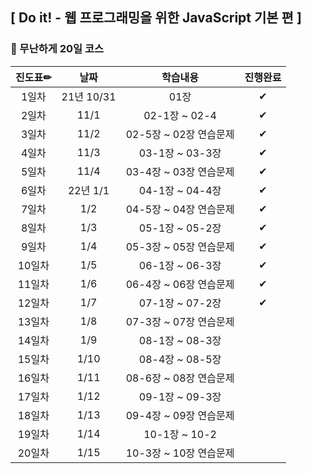 ## [ Do it! - 웹 프로그래밍을 위한 JavaScript 기본 편 ]

### 🐾 무난하게 20일 코스

|진도표✏|날짜|학습내용|진행완료|
|:-----:|:--:|:------:|:-----:|
| 1일차 | 21년 10/31 | 01장 |✔|
| 2일차 |11/1|02-1장 ~ 02-4|✔|
| 3일차 |11/2|02-5장 ~ 02장 연습문제|✔|
| 4일차 |11/3|03-1장 ~ 03-3장|✔|
| 5일차 |11/4|03-4장 ~ 03장 연습문제|✔|
| 6일차 |22년 1/1|04-1장 ~ 04-4장|✔|
| 7일차 |1/2|04-5장 ~ 04장 연습문제|✔|
| 8일차 |1/3|05-1장 ~ 05-2장|✔|
| 9일차 |1/4|05-3장 ~ 05장 연습문제|✔|
|10일차 |1/5|06-1장 ~ 06-3장|✔|
|11일차 |1/6|06-4장 ~ 06장 연습문제|✔|
|12일차 |1/7|07-1장 ~ 07-2장|✔|
|13일차 |1/8|07-3장 ~ 07장 연습문제||
|14일차 |1/9|08-1장 ~ 08-3장||
|15일차 |1/10|08-4장 ~ 08-5장||
|16일차 |1/11|08-6장 ~ 08장 연습문제||
|17일차 |1/12|09-1장 ~ 09-3장||
|18일차 |1/13|09-4장 ~ 09장 연습문제||
|19일차 |1/14|10-1장 ~ 10-2||
|20일차 |1/15|10-3장 ~ 10장 연습문제||
